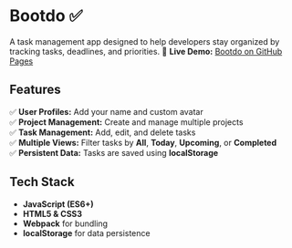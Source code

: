 # Bootdo ✅
A task management app designed to help developers stay organized by tracking tasks, deadlines, and priorities.
🔗 **Live Demo:** [Bootdo on GitHub Pages](https://lowresboots.github.io/odin-todo-list/)

## Features
✅ **User Profiles:** Add your name and custom avatar  
✅ **Project Management:** Create and manage multiple projects  
✅ **Task Management:** Add, edit, and delete tasks  
✅ **Multiple Views:** Filter tasks by **All**, **Today**, **Upcoming**, or **Completed**  
✅ **Persistent Data:** Tasks are saved using **localStorage**  

## Tech Stack
- **JavaScript (ES6+)**  
- **HTML5 & CSS3**  
- **Webpack** for bundling  
- **localStorage** for data persistence